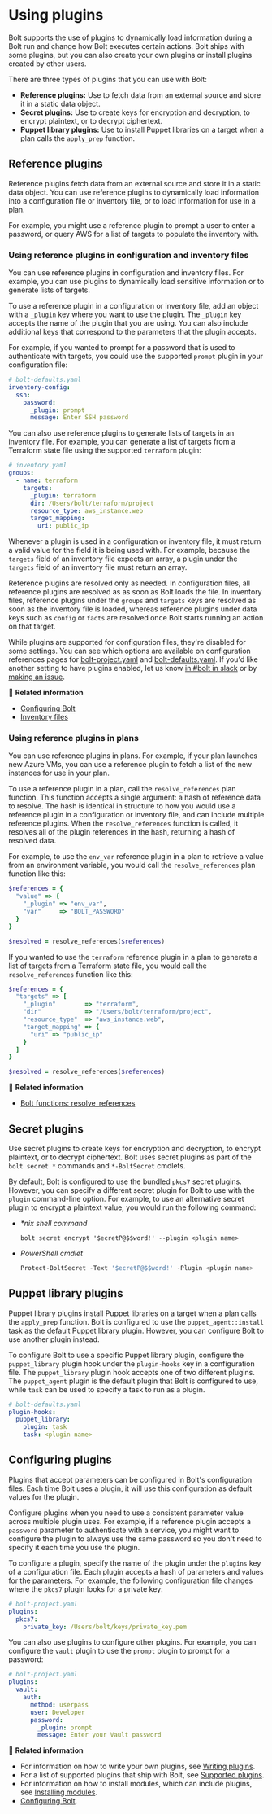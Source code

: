 # Using plugins

Bolt supports the use of plugins to dynamically load information during a Bolt
run and change how Bolt executes certain actions. Bolt ships with some plugins,
but you can also create your own plugins or install plugins created by other
users.

There are three types of plugins that you can use with Bolt:

- **Reference plugins:** Use to fetch data from an external source and store it
  in a static data object.
- **Secret plugins:**  Use to create keys for encryption and decryption, to
  encrypt plaintext, or to decrypt ciphertext.
- **Puppet library plugins:** Use to install Puppet libraries on a target when a
  plan calls the `apply_prep` function.

## Reference plugins

Reference plugins fetch data from an external source and store it in a static
data object. You can use reference plugins to dynamically load information into
a configuration file or inventory file, or to load information for use in a
plan. 

For example, you might use a reference plugin to prompt a user to enter a
password, or query AWS for a list of targets to populate the inventory with.

### Using reference plugins in configuration and inventory files

You can use reference plugins in configuration and inventory files. For example,
you can use plugins to dynamically load sensitive information or to generate
lists of targets.

To use a reference plugin in a configuration or inventory file, add an object
with a `_plugin` key where you want to use the plugin. The `_plugin` key accepts
the name of the plugin that you are using. You can also include additional keys
that correspond to the parameters that the plugin accepts.

For example, if you wanted to prompt for a password that is used to authenticate
with targets, you could use the supported `prompt` plugin in your configuration
file:

```yaml
# bolt-defaults.yaml
inventory-config:
  ssh:
    password:
      _plugin: prompt
      message: Enter SSH password
```

You can also use reference plugins to generate lists of targets in an
inventory file. For example, you can generate a list of targets from a
Terraform state file using the supported `terraform` plugin:

```yaml
# inventory.yaml
groups:
  - name: terraform
    targets:
      _plugin: terraform
      dir: /Users/bolt/terraform/project
      resource_type: aws_instance.web
      target_mapping:
        uri: public_ip
```

Whenever a plugin is used in a configuration or inventory file, it must return a
valid value for the field it is being used with. For example, because the
`targets` field of an inventory file expects an array, a plugin under the
`targets` field of an inventory file must return an array.

Reference plugins are resolved only as needed. In configuration files, all
reference plugins are resolved as as soon as Bolt loads the file. In inventory
files, reference plugins under the `groups` and `targets` keys are resolved as
soon as the inventory file is loaded, whereas reference plugins under data keys
such as `config` or `facts` are resolved once Bolt starts running an action on
that target.

While plugins are supported for configuration files, they're disabled for some settings. You can see
which options are available on configuration references pages for
[bolt-project.yaml](bolt_project_reference.md) and [bolt-defaults.yaml](bolt_defaults_reference.md).
If you'd like another setting to have plugins enabled, let us know [in #bolt in
slack](https://slack.puppet.com) or by [making an
issue](https://github.com/puppetlabs/bolt/issues/new/choose).

📖 **Related information**

- [Configuring Bolt](configuring_bolt.md)
- [Inventory files](inventory_file_v2.md)

### Using reference plugins in plans

You can use reference plugins in plans. For example, if your plan launches new
Azure VMs, you can use a reference plugin to fetch a list of the new instances
for use in your plan.

To use a reference plugin in a plan, call the `resolve_references` plan
function. This function accepts a single argument: a hash of reference data to
resolve. The hash is identical in structure to how you would use a reference
plugin in a configuration or inventory file, and can include multiple reference
plugins. When the `resolve_references` function is called, it resolves all of
the plugin references in the hash, returning a hash of resolved data.

For example, to use the `env_var` reference plugin in a plan to retrieve a
value from an environment variable, you would call the `resolve_references`
plan function like this:

```ruby
$references = {
  "value" => {
    "_plugin" => "env_var",
    "var"     => "BOLT_PASSWORD"
  }
}

$resolved = resolve_references($references)
```

If you wanted to use the `terraform` reference plugin in a plan to generate a
list of targets from a Terraform state file, you would call the
`resolve_references` function like this:

```ruby
$references = {
  "targets" => [
    "_plugin"        => "terraform",
    "dir"            => "/Users/bolt/terraform/project",
    "resource_type"  => "aws_instance.web",
    "target_mapping" => {
      "uri" => "public_ip"
    }
  ]
}

$resolved = resolve_references($references)
```

📖 **Related information**

- [Bolt functions: resolve_references](plan_functions.md#resolve-references)

## Secret plugins

Use secret plugins to create keys for encryption and decryption, to encrypt
plaintext, or to decrypt ciphertext. Bolt uses secret plugins as part of the `bolt
secret *` commands and `*-BoltSecret` cmdlets.

By default, Bolt is configured to use the bundled `pkcs7` secret plugins.
However, you can specify a different secret plugin for Bolt to use with the
`plugin` command-line option. For example, to use an alternative secret plugin
to encrypt a plaintext value, you would run the following command:

- _\*nix shell command_

  ```shell
  bolt secret encrypt '$ecretP@$$word!' --plugin <plugin name>
  ```

- _PowerShell cmdlet_

  ```powershell
  Protect-BoltSecret -Text '$ecretP@$$word!' -Plugin <plugin name>
  ```

## Puppet library plugins

Puppet library plugins install Puppet libraries on a target when a plan calls
the `apply_prep` function. Bolt is configured to use the `puppet_agent::install`
task as the default Puppet library plugin. However, you can configure Bolt to
use another plugin instead.

To configure Bolt to use a specific Puppet library plugin, configure the
`puppet_library` plugin hook under the `plugin-hooks` key in a configuration
file. The `puppet_library` plugin hook accepts one of two different plugins.
The `puppet_agent` plugin is the default plugin that Bolt is configured to use,
while `task` can be used to specify a task to run as a plugin.

```yaml
# bolt-defaults.yaml
plugin-hooks:
  puppet_library:
    plugin: task
    task: <plugin name>
```


## Configuring plugins

Plugins that accept parameters can be configured in Bolt's configuration files.
Each time Bolt uses a plugin, it will use this configuration as default values
for the plugin.

Configure plugins when you need to use a consistent parameter value across
multiple plugin uses. For example, if a reference plugin accepts a `password`
parameter to authenticate with a service, you might want to configure the plugin
to always use the same password so you don't need to specify it each time you
use the plugin.

To configure a plugin, specify the name of the plugin under the `plugins` key of
a configuration file. Each plugin accepts a hash of parameters and values for
the parameters. For example, the following configuration file changes where the
`pkcs7` plugin looks for a private key:

```yaml
# bolt-project.yaml
plugins:
  pkcs7:
    private_key: /Users/bolt/keys/private_key.pem
```

You can also use plugins to configure other plugins. For example, you can
configure the `vault` plugin to use the `prompt` plugin to prompt for a
password:

```yaml
# bolt-project.yaml
plugins:
  vault:
    auth:
      method: userpass
      user: Developer
      password:
        _plugin: prompt
        message: Enter your Vault password
```

📖 **Related information**

- For information on how to write your own plugins, see [Writing
  plugins](writing_plugins.md).
- For a list of supported plugins that ship with Bolt, see [Supported
  plugins](supported_plugins.md).
- For information on how to install modules, which can include plugins, see
  [Installing modules](bolt_installing_modules.md).
- [Configuring Bolt](configuring_bolt.md).
